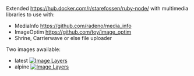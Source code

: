 Extended https://hub.docker.com/r/starefossen/ruby-node/ with multimedia libraries to use with:

* MediaInfo https://github.com/radeno/media_info
* ImageOptim https://github.com/toy/image_optim
* Shrine, Carrierwave or else file uploader

Two images awailable:

* latest [![Image Layers](https://images.microbadger.com/badges/image/smikino/ruby-node-media:latest.svg)](https://microbadger.com/#/images/smikino/ruby-node-media:latest)
* alpine [![Image Layers](https://images.microbadger.com/badges/image/smikino/ruby-node-media:alpine.svg)](https://microbadger.com/#/images/smikino/ruby-node-media:alpine)
